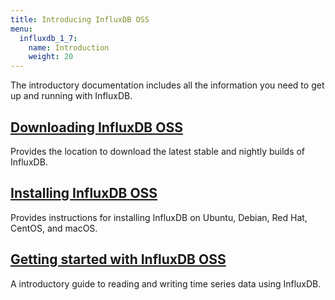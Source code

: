 ```yaml
---
title: Introducing InfluxDB OSS
menu:
  influxdb_1_7:
    name: Introduction
    weight: 20
---
```


The introductory documentation includes all the information you need to get up and running with InfluxDB.

## [Downloading InfluxDB OSS](https://portal.influxdata.com/downloads)

Provides the location to download the latest stable and nightly builds of InfluxDB.

## [Installing InfluxDB OSS](/influxdb/v1.7/introduction/installation/)

Provides instructions for installing InfluxDB on Ubuntu, Debian, Red Hat, CentOS, and macOS.

## [Getting started with InfluxDB OSS](/influxdb/v1.7/introduction/getting-started/)

A introductory guide to reading and writing time series data using InfluxDB.
